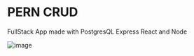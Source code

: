 # PERN CRUD

FullStack App made with PostgresQL Express React and Node

![image](https://user-images.githubusercontent.com/99354481/167511508-9bd9a948-2e4a-4a28-8e45-587ffad094ba.png)
